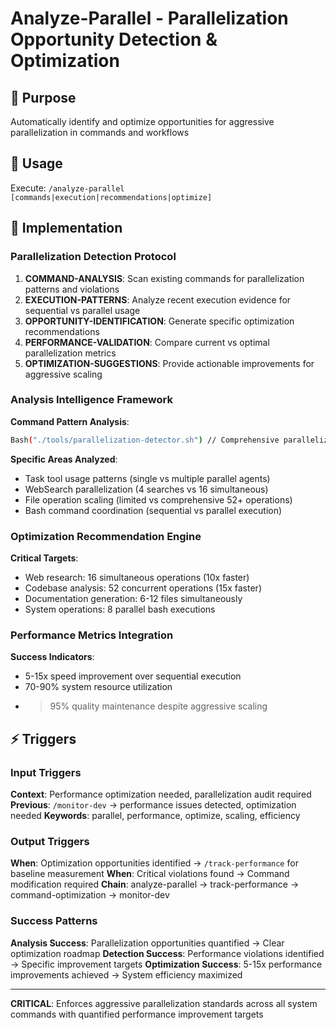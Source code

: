 # Analyze-Parallel - Parallelization Opportunity Detection & Optimization

## 🎯 Purpose
Automatically identify and optimize opportunities for aggressive parallelization in commands and workflows

## 🚀 Usage
Execute: `/analyze-parallel [commands|execution|recommendations|optimize]`

## 🔧 Implementation

### Parallelization Detection Protocol
1. **COMMAND-ANALYSIS**: Scan existing commands for parallelization patterns and violations
2. **EXECUTION-PATTERNS**: Analyze recent execution evidence for sequential vs parallel usage
3. **OPPORTUNITY-IDENTIFICATION**: Generate specific optimization recommendations
4. **PERFORMANCE-VALIDATION**: Compare current vs optimal parallelization metrics
5. **OPTIMIZATION-SUGGESTIONS**: Provide actionable improvements for aggressive scaling

### Analysis Intelligence Framework
**Command Pattern Analysis**:
```bash
Bash("./tools/parallelization-detector.sh") // Comprehensive parallelization audit
```

**Specific Areas Analyzed**:
- Task tool usage patterns (single vs multiple parallel agents)
- WebSearch parallelization (4 searches vs 16 simultaneous)
- File operation scaling (limited vs comprehensive 52+ operations)
- Bash command coordination (sequential vs parallel execution)

### Optimization Recommendation Engine
**Critical Targets**:
- Web research: 16 simultaneous operations (10x faster)
- Codebase analysis: 52 concurrent operations (15x faster)
- Documentation generation: 6-12 files simultaneously
- System operations: 8 parallel bash executions

### Performance Metrics Integration
**Success Indicators**:
- 5-15x speed improvement over sequential execution
- 70-90% system resource utilization
- >95% quality maintenance despite aggressive scaling

## ⚡ Triggers

### Input Triggers
**Context**: Performance optimization needed, parallelization audit required
**Previous**: `/monitor-dev` → performance issues detected, optimization needed
**Keywords**: parallel, performance, optimize, scaling, efficiency

### Output Triggers
**When**: Optimization opportunities identified → `/track-performance` for baseline measurement
**When**: Critical violations found → Command modification required
**Chain**: analyze-parallel → track-performance → command-optimization → monitor-dev

### Success Patterns
**Analysis Success**: Parallelization opportunities quantified → Clear optimization roadmap
**Detection Success**: Performance violations identified → Specific improvement targets
**Optimization Success**: 5-15x performance improvements achieved → System efficiency maximized

---

**CRITICAL**: Enforces aggressive parallelization standards across all system commands with quantified performance improvement targets